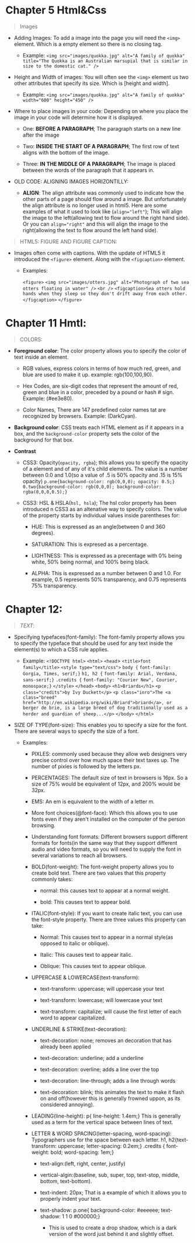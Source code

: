 # Chapter 5 Html&Css 

> Images 

* Adding Images: To add a image into the page you will need the `<img>` element. Which is a empty element so there is no closing tag.

  * Example: `<img src="images/quokka.jpg" alt="A family of quokka" title="The Quokka is an Australian marsupial that is similar in size to the domestic cat." />`

* Height and Width of images: You will often see the `<img>` element us two other attributes that specify its size. Which is [height and width].

  * Example: `<img src="images/quokka.jpg" alt="A family of quokka" width="600" height="450" />`

* Where to place images in your code: Depending on where you place the image in your code will determine how it is displayed.

  * One: **BEFORE A PARAGRAPH**; The paragraph starts on a new line after the image 
  
  * Two: **INSIDE THE START OF A PARAGRAPH**; The first row of text aligns with the bottom of the image.

  * Three: **IN THE MIDDLE OF A PARAGRAPH**; The image is placed between the words of the paragraph that it appears in.

* OLD CODE: ALIGNING IMAGES HORIZONTILLY:

  * **ALIGN**: The align attribute was commonly used to indicate how the other parts of a page should flow around a image. But unfortunately the align attribute is no longer used in html5. Here are some examples of what it used to look like (`align="left"`); This will align the image to the left(allowing text to flow around the right hand side). Or you can `align="right"` and this will align the image to the right(allowing the text to flow around the left hand side).

> HTML5: FIGURE AND FIGURE CAPTION:

  * Images often come with captions. With the update of HTML5 it introduced the `<figure>` element. Along with the `<figcaption>` element.

    * Examples:

        `<figure>`
          `<img src="images/otters.jpg" alt="Photograph of two sea otters floating in water" />`
        `<br />`
          `<figcaption>Sea otters hold hands when they sleep so they don't drift away from each other.</figcaption>`
        `</figure>` 


# **Chapter 11 Hmtl:**

  > COLORS:

  * **Foreground color**: The color property allows you to specify the color of text inside an element.

    * RGB values, express colors in terms of how much red, green, and blue are used to make it up. example: rgb(100,100,90).

    * Hex Codes, are six-digit codes that represent the amount of red, green and blue in a color, preceded by a pound or hash # sign. Example: (#ee3e80).

    * Color Names, There are 147 predefined color names tat are recognized by browsers. Example: (DarkCyan).

  * **Background color**: CSS treats each HTML element as if it appears in a box, and the `background-color` property sets the color of the background for that box.  

  * **Contrast**

    * CSS3: Opacity(`opacity, rgba`); this allows you to specify the opacity of a element and of any of it's child elements. The value is a number between 0.0 and 1.0(so a value of .5 is 50% opacity and .15 is 15% opacity) `p.one{background-color: rgb(0,0,0); opacity: 0.5;} 0.two{background-color: rgb(0,0,0); background-color: rgba(0,0,0,0.5);}`

    * CSS3: HSL & HSLA(`hsl, hsla`); The hsl color property has been introduced n CSS3 as an altenative way to specify colors. The value of the property starts by individual values inside parentheses for: 

      * HUE: This is expressed as an angle(between 0 and 360 degrees).
      
      * SATURATION: This is expresed as a percentage.

      * LIGHTNESS: This is expressed as a precentage with 0% being white, 50% being normal, and 100% being black.
      
      * ALPHA: This is expressed as a number between 0 and 1.0. For example, 0.5 represents 50% transparency, and 0.75 represents 75% transparency.



# **Chapter 12**:

  > *TEXT*:

  * Specifying typefaces(font-family): The font-family property allows you to specify the typeface that should be used for any text inside the element(s) to which a CSS rule applies.

    * Example: `<!DOCTYPE html>`
                  `<html>`
                    `<head`>
                      `<title>font family</title>`
                      `<style type="text/css">`
                        `body {`
                          `font-family: Gorgia, Times, serif;}`
                        `h1, h2 {`
                          `font-family: Arial, Verdana, sans-serif;}`
                        `.credits {`
                          `font-family: "Courier New", Courier, monospace;}`
                      `</style>`
                    `</head>`
                    `<body>`
                      `<h1>Briards</h1>`
                      `<p class="credits">by Ivy Duckett</p>`
                      `<p class="inro">The <a class="breed" href="http://en.wikipedia.org/wiki/Briard">briard</a>, or berger de brie, is a large breed of dog traditionally used as a herder and guardian of sheep...</p>`
                    `</body>`
                  `</html>`

  
  * SIZE OF TYPE(font-size): This enables you to specify a size for the font. There are several ways to specify the size of a font.

    * Examples:

      * PIXLES: commonly used because they allow web designers very precise control over how much space their text taxes up. The number of pixles is followed by the letters px.

      * PERCENTAGES: The default size of text in browsers is 16px. So a size of 75% would be equivalent of 12px, and 200% would be 32px.

      * EMS: An em is equivalent to the width of a letter m.

      * More font choices(@font-face): Which this allows you to use fonts even if they aren't installed on the computer of the person browsing.

      * Understanding font formats: Different browsers support different formats for fonts(in the same way that they support different audio and video formats, so you will need to supply the font in several variations to reach all browsers.

      * BOLD(font-weight): The font-weight property allows you to create bold text. There are two values that this property commonly takes: 

        * normal: this causes text to appear at a normal weight.

        * bold: This causes text to appear bold.

      * ITALIC(font-style): If you want to create italic text, you can use the font-style property. There are three values this property can take: 

        * Normal: This causes text to appear in a normal style(as opposed to italic or oblique).

        * Italic: This causes text to appear italic.

        * Oblique: This causes text to appear oblique.

      * UPPERCASE & LOWERCASE(text-transform):

          * text-transform: uppercase; will uppercase your text

          * text-transform: lowercase; will lowercase your text

          * text-transform: capitalize; will cause the first letter of each word to appear capitalized.

      * UNDERLINE & STRIKE(text-decoration):

        * text-decoration: none; removes an decoration that has already been applied

        * text-decoration: underline; add a underline

        * text-decoration: overline; adds a line over the top

        * text-decoration: line-through; adds a line through words

        * text-decoration: blink; this animates the text to make it flash on and off(however this is generally frowned uppon, as its considered annoying).

      * LEADING(line-height): p{ line-height: 1.4em;} This is generally used as a term for the vertical space between lines of text.

      * LETTER & WORD SPACING(letter-spacing, word-spacing): Typographers use for the space between each letter. h1, h2{text-transform: uppercase; letter-spacing: 0.2em;}
      .credits {
        font-weight: bold;
        word-spacing: 1em;}

        * text-align:(left, right, center, justify)

        * vertical-algin:(baseline, sub, super, top, text-stop, middle, bottom, text-bottom).

        * text-indent: 20px; That is a example of which it allows you to properly indent your text.

        * text-shadow: 
        p.one{
          background-color: #eeeeee;
          text-shadow: 1 1 0 #000000;}
          
          * This is used to create a drop shadow, which is a dark version of the word just behind it and slightly offset.

          